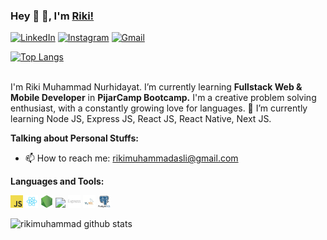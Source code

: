 <!-- ### Hi there 👋 -->

### Hey 👋 🏽, I'm [Riki!](https://github.com/rikimuhammadasli021299)

[![LinkedIn](https://img.shields.io/badge/-LinkedIn-blue?style=flat&logo=Linkedin&logoColor=white)](https://www.linkedin.com/in/rikinurhidayat/)
[![Instagram](https://img.shields.io/badge/-Instagram-c13584?style=flat&labelColor=c13584&logo=instagram&logoColor=white)](https://www.instagram.com/nurhidayat.riki/)
[![Gmail](https://img.shields.io/badge/-Gmail-c14438?style=flat&logo=Gmail&logoColor=white)](mailto:rikimuhammadasli@gmail.com)

[![Top Langs](https://github-readme-stats.vercel.app/api/top-langs/?username=rikimuhammadasli021299&layout=compact)](https://github.com/anuraghazra/github-readme-stats)
<br />
<br />

I'm Riki Muhammad Nurhidayat. I’m currently learning <b>Fullstack Web & Mobile Developer</b> in <b>PijarCamp Bootcamp.</b> I'm a creative problem solving enthusiast, with a constantly growing love for languages.
🌱 I’m currently learning Node JS, Express JS, React JS, React Native, Next JS.

**Talking about Personal Stuffs:**

- 📫 How to reach me: rikimuhammadasli@gmail.com

**Languages and Tools:**

<code><img height="20" src="https://raw.githubusercontent.com/github/explore/80688e429a7d4ef2fca1e82350fe8e3517d3494d/topics/javascript/javascript.png"></code>
<code><img height="20" src="https://raw.githubusercontent.com/github/explore/80688e429a7d4ef2fca1e82350fe8e3517d3494d/topics/react/react.png"></code>
<code><img height="20" src="https://raw.githubusercontent.com/github/explore/80688e429a7d4ef2fca1e82350fe8e3517d3494d/topics/nodejs/nodejs.png"></code>
<code><img height="20" src="https://cdn.worldvectorlogo.com/logos/nextjs-2.svg"></code>
<code><img height="20" src="https://raw.githubusercontent.com/github/explore/80688e429a7d4ef2fca1e82350fe8e3517d3494d/topics/express/express.png"></code>
<code><img height="20" src="https://raw.githubusercontent.com/github/explore/80688e429a7d4ef2fca1e82350fe8e3517d3494d/topics/mysql/mysql.png"></code>
<code><img height="20" src="https://raw.githubusercontent.com/devicons/devicon/master/icons/postgresql/postgresql-original-wordmark.svg"></code>

![rikimuhammad github stats](https://github-readme-stats.vercel.app/api?username=rikimuhammadasli021299&show_icons=true&theme=tokyonight)
